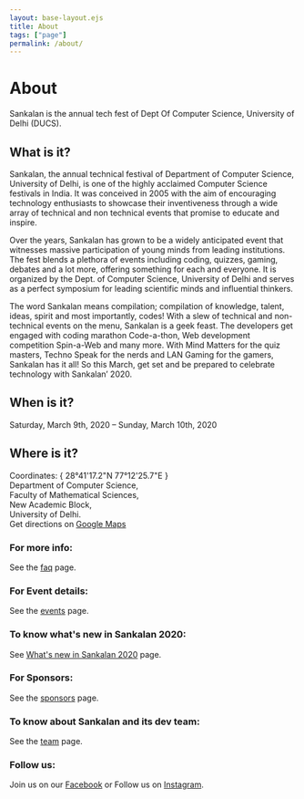 ```yaml
---
layout: base-layout.ejs
title: About
tags: ["page"]
permalink: /about/
---
```


# About

Sankalan is the annual tech fest of Dept Of Computer Science, University of Delhi (DUCS).

## What is it?

Sankalan, the annual technical festival of Department of Computer Science, University of Delhi, is one of the highly acclaimed Computer Science festivals in India. It was conceived in 2005 with the aim of encouraging technology enthusiasts to showcase their inventiveness through a wide array of technical and non technical events that promise to educate and inspire.

Over the years, Sankalan has grown to be a widely anticipated event that witnesses massive participation of young minds from leading institutions. The fest blends a plethora of events including coding, quizzes, gaming, debates and a lot more, offering something for each and everyone. It is organized by the Dept. of Computer Science, University of Delhi and serves as a perfect symposium for leading scientific minds and influential thinkers.

The word Sankalan means compilation; compilation of knowledge, talent, ideas, spirit and most importantly, codes! With a slew of technical and non-technical events on the menu, Sankalan is a geek feast. The developers get engaged with coding marathon Code-a-thon, Web development competition Spin-a-Web and many more. With Mind Matters for the quiz masters, Techno Speak for the nerds and LAN Gaming for the gamers, Sankalan has it all! So this March, get set and be prepared to celebrate technology with Sankalan’ 2020.

## When is it?

Saturday, March 9th, 2020 – Sunday, March 10th, 2020

## Where is it?

Coordinates: { 28°41'17.2"N 77°12'25.7"E }  
Department of Computer Science,  
Faculty of Mathematical Sciences,  
New Academic Block,  
University of Delhi.  
Get directions on <a href="https://goo.gl/maps/vikER7ewLJwSJdg67" target="_blank">Google Maps</a>

### For more info:

See the [faq](/faq/) page.

### For Event details:

See the [events](/events/) page.

### To know what's new in Sankalan 2020:

See [What's new in Sankalan 2020](/new/) page.

### For Sponsors:

See the [sponsors](/sponsors/) page.

### To know about Sankalan and its dev team:

See the [team](/team/) page.

### Follow us:

Join us on our <a href="https://facebook.com/DUCS.Sankalan" target="_blank" rel="noopener" data-id="about-FB">Facebook</a> or Follow us on <a href="https://www.instagram.com/sankalan.ducs/" target="_blank" rel="noopener" data-id="about-IG">Instagram</a>.
